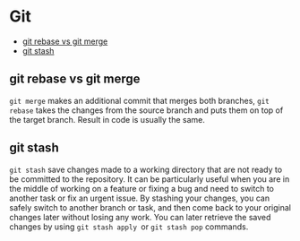 # Git
- [git rebase vs git merge](#git_rebase_vs_git_merge)
- [git stash](#git_stash)

## git rebase vs git merge <a name="git_rebase_vs_git_merge"></a>
`git merge` makes an additional commit that merges both branches, `git rebase` takes the changes from the source branch and puts them on top of the target branch. Result in code is usually the same.


## git stash <a name="git_stash"></a>
`git stash` save changes made to a working directory that are not ready to be committed to the repository. It can be particularly useful when you are in the middle of working on a feature or fixing a bug and need to switch to another task or fix an urgent issue. By stashing your changes, you can safely switch to another branch or task, and then come back to your original changes later without losing any work. You can later retrieve the saved changes by using `git stash apply `or `git stash pop` commands. 
